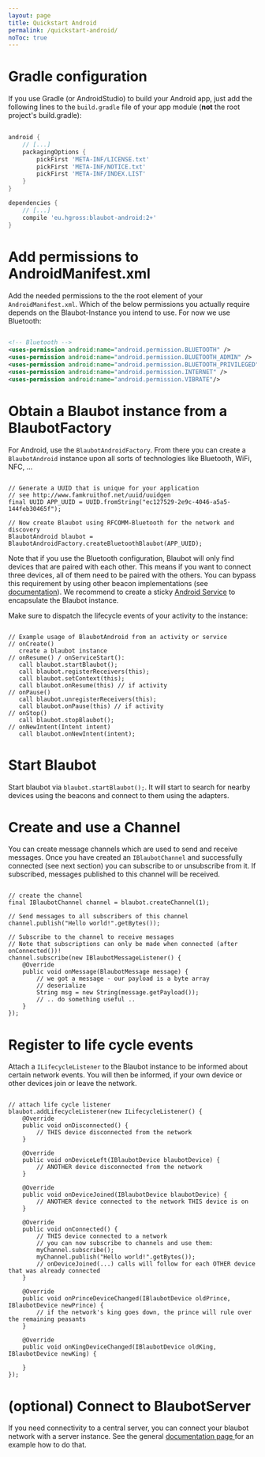 ```yaml
---
layout: page
title: Quickstart Android
permalink: /quickstart-android/
noToc: true
---
```


# Gradle configuration
If you use Gradle (or AndroidStudio) to build your Android app, just add the following lines to the `build.gradle` file of your app module (<b>not</b> the root project's build.gradle):

~~~groovy
 
android {
    // [...]
    packagingOptions {
        pickFirst 'META-INF/LICENSE.txt'
        pickFirst 'META-INF/NOTICE.txt'
        pickFirst 'META-INF/INDEX.LIST'
    }
}

dependencies {
    // [...]
    compile 'eu.hgross:blaubot-android:2+'
}
~~~


# Add permissions to AndroidManifest.xml
Add the needed permissions to the the root element of your `AndroidManifest.xml`.
Which of the below permissions you actually require depends on the Blaubot-Instance you intend to use.
For now we use Bluetooth:

~~~xml
 
<!-- Bluetooth -->
<uses-permission android:name="android.permission.BLUETOOTH" />
<uses-permission android:name="android.permission.BLUETOOTH_ADMIN" />
<uses-permission android:name="android.permission.BLUETOOTH_PRIVILEGED" />
<uses-permission android:name="android.permission.INTERNET" />
<uses-permission android:name="android.permission.VIBRATE"/>
~~~


# Obtain a Blaubot instance from a BlaubotFactory
For Android, use the `BlaubotAndroidFactory`.
From there you can create a `BlaubotAndroid` instance upon all sorts of technologies like Bluetooth, WiFi, NFC, ...

~~~
 
// Generate a UUID that is unique for your application
// see http://www.famkruithof.net/uuid/uuidgen
final UUID APP_UUID = UUID.fromString("ec127529-2e9c-4046-a5a5-144feb30465f");

// Now create Blaubot using RFCOMM-Bluetooth for the network and discovery
BlaubotAndroid blaubot = BlaubotAndroidFactory.createBluetoothBlaubot(APP_UUID);
~~~

Note that if you use the Bluetooth configuration, Blaubot will only find devices that are paired with each other. 
This means if you want to connect three devices, all of them need to be paired with the others.
You can bypass this requirement by using other beacon implementations (see [documentation](/documentation)). 
We recommend to create a sticky [Android Service](http://developer.android.com/guide/components/services.html) to encapsulate the Blaubot instance.

Make sure to dispatch the lifecycle events of your activity to the instance:

~~~
 
// Example usage of BlaubotAndroid from an activity or service
// onCreate()
   create a blaubot instance
// onResume() / onServiceStart():
   call blaubot.startBlaubot();
   call blaubot.registerReceivers(this);
   call blaubot.setContext(this);
   call blaubot.onResume(this) // if activity
// onPause()
   call blaubot.unregisterReceivers(this);
   call blaubot.onPause(this) // if activity
// onStop()
   call blaubot.stopBlaubot();
// onNewIntent(Intent intent)
   call blaubot.onNewIntent(intent);
~~~



# Start Blaubot
Start blaubot via `blaubot.startBlaubot();`.
It will start to search for nearby devices using the beacons and connect to them using the adapters.

# Create and use a Channel
You can create message channels which are used to send and receive messages.
Once you have created an `IBlaubotChannel` and successfully connected (see next section) you can subscribe to or unsubscribe from it.
If subscribed, messages published to this channel will be received.

~~~
 
// create the channel
final IBlaubotChannel channel = blaubot.createChannel(1);

// Send messages to all subscribers of this channel
channel.publish("Hello world!".getBytes());

// Subscribe to the channel to receive messages
// Note that subscriptions can only be made when connected (after onConnected())!
channel.subscribe(new IBlaubotMessageListener() {
    @Override
    public void onMessage(BlaubotMessage message) {
        // we got a message - our payload is a byte array
        // deserialize
        String msg = new String(message.getPayload());
        // .. do something useful ..
    }
});
~~~

# Register to life cycle events
Attach a `ILifecycleListener` to the Blaubot instance to be informed about certain network events.
You will then be informed, if your own device or other devices join or leave the network.

~~~
 
// attach life cycle listener
blaubot.addLifecycleListener(new ILifecycleListener() {
    @Override
    public void onDisconnected() {
        // THIS device disconnected from the network
    }

    @Override
    public void onDeviceLeft(IBlaubotDevice blaubotDevice) {
        // ANOTHER device disconnected from the network
    }

    @Override
    public void onDeviceJoined(IBlaubotDevice blaubotDevice) {
        // ANOTHER device connected to the network THIS device is on
    }

    @Override
    public void onConnected() {
        // THIS device connected to a network
        // you can now subscribe to channels and use them:
        myChannel.subscribe();
        myChannel.publish("Hello world!".getBytes());
        // onDeviceJoined(...) calls will follow for each OTHER device that was already connected
    }

    @Override
    public void onPrinceDeviceChanged(IBlaubotDevice oldPrince, IBlaubotDevice newPrince) {
        // if the network's king goes down, the prince will rule over the remaining peasants
    }

    @Override
    public void onKingDeviceChanged(IBlaubotDevice oldKing, IBlaubotDevice newKing) {

    }
});
~~~


# (optional) Connect to BlaubotServer
If you need connectivity to a central server, you can connect your blaubot network with a server instance.
See the general [documentation page ](/documentation) for an example how to do that.
